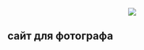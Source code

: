 <p align="center"><img src="https://laravel.com/assets/img/components/logo-laravel.svg"></p>

## сайт для фотографа
